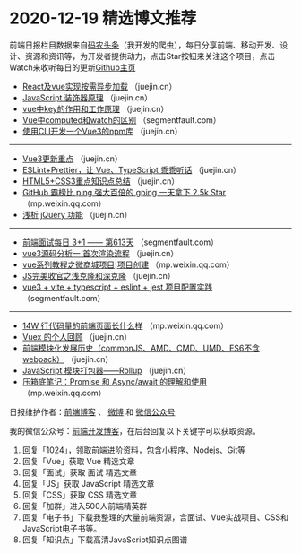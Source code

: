 # 2020-12-19 精选博文推荐

前端日报栏目数据来自[码农头条](http://hao.caibaojian.com.cn/)（我开发的爬虫），每日分享前端、移动开发、设计、资源和资讯等，为开发者提供动力，点击Star按钮来关注这个项目，点击Watch来收听每日的更新[Github主页](https://github.com/kujian/frontendDaily)
* [React及vue实现按需异步加载](https://juejin.cn/post/6907490999224762382) （juejin.cn）
* [JavaScript 装饰器原理](https://juejin.cn/post/6907489791831605255) （juejin.cn）
* [vue中key的作用和工作原理](https://juejin.cn/post/6907456768222330893) （juejin.cn）
* [Vue中computed和watch的区别](https://segmentfault.com/a/1190000038534977) （segmentfault.com）
* [使用CLI开发一个Vue3的npm库](https://juejin.cn/post/6907428535510499336) （juejin.cn）

***
* [Vue3更新重点](https://juejin.cn/post/6907517774499676168) （juejin.cn）
* [ESLint+Prettier，让 Vue、TypeScript 乖乖听话](https://juejin.cn/post/6907428487435386893) （juejin.cn）
* [HTML5+CSS3重点知识点总结](https://juejin.cn/post/6907483103674466317) （juejin.cn）
* [GitHub 霸榜比 ping 强大百倍的 gping 一天拿下 2.5k Star](https://mp.weixin.qq.com/s?__biz=MzAxMDM0MzQ4Mg==&mid=2451061835&idx=1&sn=1f6cf9722920d0e98e3cd9851541aaf4&chksm=8cbd591ebbcad008fc5cc49968eb48ec7533134188d572b8a3bdfc921a1e114c83d695578dbe&token=349605411&lang=zh_CN#rd) （mp.weixin.qq.com）
* [浅析 jQuery 功能](https://juejin.cn/post/6907516500358201358) （juejin.cn）

***
* [前端面试每日 3+1 —— 第613天](https://segmentfault.com/a/1190000038537339) （segmentfault.com）
* [vue3源码分析一 首次渲染流程](https://juejin.cn/post/6907503717755387911) （juejin.cn）
* [vue系列教程之微商城项目|项目创建](https://mp.weixin.qq.com/s?__biz=MzI5MTQ5NDY1MA==&mid=2247493241&idx=1&sn=70475f74dd3c587c6a796578ff712374) （mp.weixin.qq.com）
* [JS完美收官之浅克隆和深克隆](https://juejin.cn/post/6907436065007599629) （juejin.cn）
* [vue3 + vite + typescript + eslint + jest 项目配置实践](https://segmentfault.com/a/1190000038533257) （segmentfault.com）

***
* [14W 行代码量的前端页面长什么样](https://mp.weixin.qq.com/s/3J8kKArFGjjDFOr4aryNIg) （mp.weixin.qq.com）
* [Vuex 的个人回顾](https://juejin.cn/post/6907540482461532173) （juejin.cn）
* [前端模块化发展历史（commonJS、AMD、CMD、UMD、ES6不含webpack）](https://juejin.cn/post/6907529287880933384) （juejin.cn）
* [JavaScript 模块打包器——Rollup](https://juejin.cn/post/6907424083651084295) （juejin.cn）
* [压箱底笔记：Promise 和 Async/await 的理解和使用](https://mp.weixin.qq.com/s/LU86A4_OYOpXzFqChTq84w) （mp.weixin.qq.com）

日报维护作者：[前端博客](http://caibaojian.com.cn/) 、 [微博](http://weibo.com/kujian) 和 [微信公众号](https://open.weixin.qq.com/qr/code?username=caibaojian_com)

我的微信公众号：[前端开发博客](https://open.weixin.qq.com/qr/code?username=caibaojian_com)，在后台回复以下关键字可以获取资源。

1. 回复「1024」，领取前端进阶资料，包含小程序、Nodejs、Git等
2. 回复「Vue」获取 Vue 精选文章
3. 回复「面试」获取 面试 精选文章
4. 回复「JS」获取 JavaScript 精选文章
5. 回复「CSS」获取 CSS 精选文章
6. 回复「加群」进入500人前端精英群
7. 回复「电子书」下载我整理的大量前端资源，含面试、Vue实战项目、CSS和JavaScript电子书等。
8. 回复「知识点」下载高清JavaScript知识点图谱